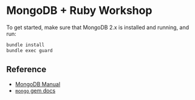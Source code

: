 # MongoDB + Ruby Workshop

To get started, make sure that MongoDB 2.x is installed and running, and run:

```bash
bundle install
bundle exec guard
```

## Reference

* [MongoDB Manual](http://docs.mongodb.org/manual/)
* [`mongo` gem docs](http://rubydoc.info/gems/mongo/1.8.4/frames)
